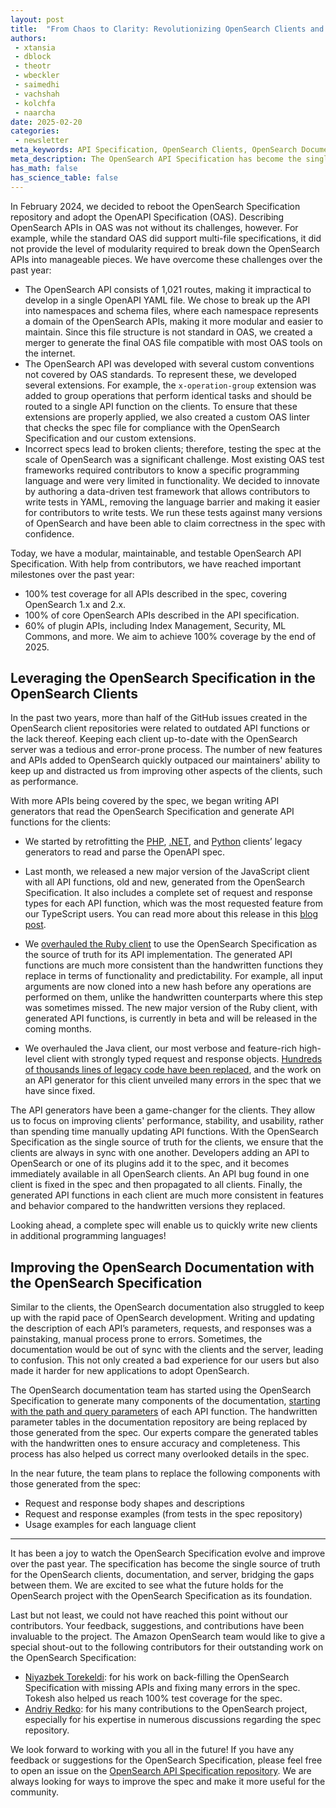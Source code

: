 ```yaml
---
layout: post
title:  "From Chaos to Clarity: Revolutionizing OpenSearch Clients and Documentation with a Unified API Specification"
authors:
 - xtansia
 - dblock
 - theotr
 - wbeckler
 - saimedhi
 - vachshah
 - kolchfa
 - naarcha
date: 2025-02-20
categories:
 - newsletter
meta_keywords: API Specification, OpenSearch Clients, OpenSearch Documentation, Code Generation, Automation
meta_description: The OpenSearch API Specification has become the single source of truth, bridging the gaps between clients, documentation, and the server. By adopting and extending the OpenAPI Specification, we’ve achieved modularity, testability, and automation, transforming how APIs are described, tested, and implemented. This unified approach has revolutionized client development and documentation, ensuring consistency, accuracy, and rapid adaptability across the OpenSearch ecosystem.
has_math: false
has_science_table: false
---
```


In February 2024, we decided to reboot the OpenSearch Specification repository and adopt the OpenAPI Specification (OAS). Describing OpenSearch APIs in OAS was not without its challenges, however. For example, while the standard OAS did support multi-file specifications, it did not provide the level of modularity required to break down the OpenSearch APIs into manageable pieces. We have overcome these challenges over the past year:

* The OpenSearch API consists of 1,021 routes, making it impractical to develop in a single OpenAPI YAML file. We chose to break up the API into namespaces and schema files, where each namespace represents a domain of the OpenSearch APIs, making it more modular and easier to maintain. Since this file structure is not standard in OAS, we created a merger to generate the final OAS file compatible with most OAS tools on the internet.
* The OpenSearch API was developed with several custom conventions not covered by OAS standards. To represent these, we developed several extensions. For example, the `x-operation-group` extension was added to group operations that perform identical tasks and should be routed to a single API function on the clients. To ensure that these extensions are properly applied, we also created a custom OAS linter that checks the spec file for compliance with the OpenSearch Specification and our custom extensions.
* Incorrect specs lead to broken clients; therefore, testing the spec at the scale of OpenSearch was a significant challenge. Most existing OAS test frameworks required contributors to know a specific programming language and were very limited in functionality. We decided to innovate by authoring a data-driven test framework that allows contributors to write tests in YAML, removing the language barrier and making it easier for contributors to write tests. We run these tests against many versions of OpenSearch and have been able to claim correctness in the spec with confidence.

Today, we have a modular, maintainable, and testable OpenSearch API Specification. With help from contributors, we have reached important milestones over the past year:

* 100% test coverage for all APIs described in the spec, covering OpenSearch 1.x and 2.x.
* 100% of core OpenSearch APIs described in the API specification.
* 60% of plugin APIs, including Index Management, Security, ML Commons, and more. We aim to achieve 100% coverage by the end of 2025.

## Leveraging the OpenSearch Specification in the OpenSearch Clients

In the past two years, more than half of the GitHub issues created in the OpenSearch client repositories were related to outdated API functions or the lack thereof. Keeping each client up-to-date with the OpenSearch server was a tedious and error-prone process. The number of new features and APIs added to OpenSearch quickly outpaced our maintainers' ability to keep up and distracted us from improving other aspects of the clients, such as performance.

With more APIs being covered by the spec, we began writing API generators that read the OpenSearch Specification and generate API functions for the clients:

* We started by retrofitting the [PHP](https://github.com/opensearch-project/opensearch-php/pull/203), [.NET](https://github.com/opensearch-project/opensearch-net/pull/228), and [Python](https://github.com/opensearch-project/opensearch-py/pull/721) clients’ legacy generators to read and parse the OpenAPI spec.


* Last month, we released a new major version of the JavaScript client with all API functions, old and new, generated from the OpenSearch Specification. It also includes a complete set of request and response types for each API function, which was the most requested feature from our TypeScript users. You can read more about this release in this [blog post](https://opensearch.org/blog/Introducing-OpenSearch-JS-Client-3.0/).


* We [overhauled the Ruby client](https://github.com/opensearch-project/opensearch-ruby/pull/261) to use the OpenSearch Specification as the source of truth for its API implementation. The generated API functions are much more consistent than the handwritten functions they replace in terms of functionality and predictability. For example, all input arguments are now cloned into a new hash before any operations are performed on them, unlike the handwritten counterparts where this step was sometimes missed. The new major version of the Ruby client, with generated API functions, is currently in beta and will be released in the coming months.


* We overhauled the Java client, our most verbose and feature-rich high-level client with strongly typed request and response objects. [Hundreds of thousands lines of legacy code have been replaced](https://github.com/opensearch-project/opensearch-java/pulls?q=sort%3Aupdated-desc+is%3Apr+is%3Amerged+%5EGenerate+author%3AXtansia), and the work on an API generator for this client unveiled many errors in the spec that we have since fixed.

The API generators have been a game-changer for the clients. They allow us to focus on improving clients' performance, stability, and usability, rather than spending time manually updating API functions. With the OpenSearch Specification as the single source of truth for the clients, we ensure that the clients are always in sync with one another. Developers adding an API to OpenSearch or one of its plugins add it to the spec, and it becomes immediately available in all OpenSearch clients. An API bug found in one client is fixed in the spec and then propagated to all clients. Finally, the generated API functions in each client are much more consistent in features and behavior compared to the handwritten versions they replaced.

Looking ahead, a complete spec will enable us to quickly write new clients in additional programming languages!

## Improving the OpenSearch Documentation with the OpenSearch Specification

Similar to the clients, the OpenSearch documentation also struggled to keep up with the rapid pace of OpenSearch development. Writing and updating the description of each API’s parameters, requests, and responses was a painstaking, manual process prone to errors. Sometimes, the documentation would be out of sync with the clients and the server, leading to confusion. This not only created a bad experience for our users but also made it harder for new applications to adopt OpenSearch.

The OpenSearch documentation team has started using the OpenSearch Specification to generate many components of the documentation, [starting with the path and query parameters](https://github.com/opensearch-project/documentation-website/pull/8692) of each API function. The handwritten parameter tables in the documentation repository are being replaced by those generated from the spec. Our experts compare the generated tables with the handwritten ones to ensure accuracy and completeness. This process has also helped us correct many overlooked details in the spec.

In the near future, the team plans to replace the following components with those generated from the spec:

* Request and response body shapes and descriptions
* Request and response examples (from tests in the spec repository)
* Usage examples for each language client

---

It has been a joy to watch the OpenSearch Specification evolve and improve over the past year. The specification has become the single source of truth for the OpenSearch clients, documentation, and server, bridging the gaps between them. We are excited to see what the future holds for the OpenSearch project with the OpenSearch Specification as its foundation.

Last but not least, we could not have reached this point without our contributors. Your feedback, suggestions, and contributions have been invaluable to the project. The Amazon OpenSearch team would like to give a special shout-out to the following contributors for their outstanding work on the OpenSearch Specification:

* [Niyazbek Torekeldi](https://github.com/Tokesh): for his work on back-filling the OpenSearch Specification with missing APIs and fixing many errors in the spec. Tokesh also helped us reach 100% test coverage for the spec.
* [Andriy Redko](https://github.com/reta): for his many contributions to the OpenSearch project, especially for his expertise in numerous discussions regarding the spec repository.

We look forward to working with you all in the future! If you have any feedback or suggestions for the OpenSearch Specification, please feel free to open an issue on the [OpenSearch API Specification repository](https://github.com/opensearch-project/opensearch-api-specification/issues). We are always looking for ways to improve the spec and make it more useful for the community.
